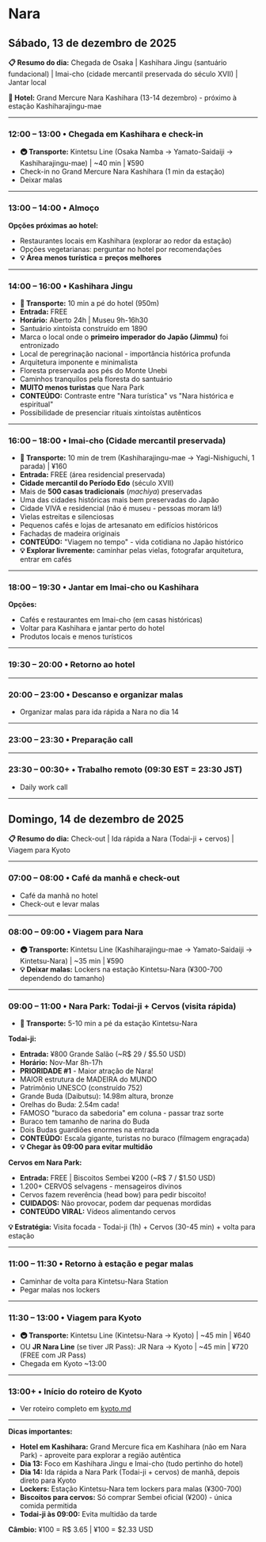 # Nara

## Sábado, 13 de dezembro de 2025

**📋 Resumo do dia:** Chegada de Osaka | Kashihara Jingu (santuário fundacional) | Imai-cho (cidade mercantil preservada do século XVII) | Jantar local

**🏨 Hotel:** Grand Mercure Nara Kashihara (13-14 dezembro) - próximo à estação Kashiharajingu-mae

---

### 12:00 – 13:00 • Chegada em Kashihara e check-in
- **🚇 Transporte:** Kintetsu Line (Osaka Namba → Yamato-Saidaiji → Kashiharajingu-mae) | ~40 min | ¥590
- Check-in no Grand Mercure Nara Kashihara (1 min da estação)
- Deixar malas

---

### 13:00 – 14:00 • Almoço
**Opções próximas ao hotel:**
- Restaurantes locais em Kashihara (explorar ao redor da estação)
- Opções vegetarianas: perguntar no hotel por recomendações
- **💡 Área menos turística = preços melhores**

---

### 14:00 – 16:00 • Kashihara Jingu
- **🚶 Transporte:** 10 min a pé do hotel (950m)
- **Entrada:** FREE
- **Horário:** Aberto 24h | Museu 9h-16h30
- Santuário xintoísta construído em 1890
- Marca o local onde o **primeiro imperador do Japão (Jimmu)** foi entronizado
- Local de peregrinação nacional - importância histórica profunda
- Arquitetura imponente e minimalista
- Floresta preservada aos pés do Monte Unebi
- Caminhos tranquilos pela floresta do santuário
- **MUITO menos turistas** que Nara Park
- **CONTEÚDO:** Contraste entre "Nara turística" vs "Nara histórica e espiritual"
- Possibilidade de presenciar rituais xintoístas autênticos

---

### 16:00 – 18:00 • Imai-cho (Cidade mercantil preservada)
- **🚶 Transporte:** 10 min de trem (Kashiharajingu-mae → Yagi-Nishiguchi, 1 parada) | ¥160
- **Entrada:** FREE (área residencial preservada)
- **Cidade mercantil do Período Edo** (século XVII)
- Mais de **500 casas tradicionais** (*machiya*) preservadas
- Uma das cidades históricas mais bem preservadas do Japão
- Cidade VIVA e residencial (não é museu - pessoas moram lá!)
- Vielas estreitas e silenciosas
- Pequenos cafés e lojas de artesanato em edifícios históricos
- Fachadas de madeira originais
- **CONTEÚDO:** "Viagem no tempo" - vida cotidiana no Japão histórico
- **💡 Explorar livremente:** caminhar pelas vielas, fotografar arquitetura, entrar em cafés

---

### 18:00 – 19:30 • Jantar em Imai-cho ou Kashihara
**Opções:**
- Cafés e restaurantes em Imai-cho (em casas históricas)
- Voltar para Kashihara e jantar perto do hotel
- Produtos locais e menos turísticos

---

### 19:30 – 20:00 • Retorno ao hotel

---

### 20:00 – 23:00 • Descanso e organizar malas
- Organizar malas para ida rápida a Nara no dia 14

---

### 23:00 – 23:30 • Preparação call

---

### 23:30 – 00:30+ • Trabalho remoto (09:30 EST = 23:30 JST)
- Daily work call

---

## Domingo, 14 de dezembro de 2025

**📋 Resumo do dia:** Check-out | Ida rápida a Nara (Todai-ji + cervos) | Viagem para Kyoto

---

### 07:00 – 08:00 • Café da manhã e check-out
- Café da manhã no hotel
- Check-out e levar malas

---

### 08:00 – 09:00 • Viagem para Nara
- **🚇 Transporte:** Kintetsu Line (Kashiharajingu-mae → Yamato-Saidaiji → Kintetsu-Nara) | ~35 min | ¥590
- **💡 Deixar malas:** Lockers na estação Kintetsu-Nara (¥300-700 dependendo do tamanho)

---

### 09:00 – 11:00 • Nara Park: Todai-ji + Cervos (visita rápida)
- **🚶 Transporte:** 5-10 min a pé da estação Kintetsu-Nara

**Todai-ji:**
- **Entrada:** ¥800 Grande Salão (~R$ 29 / $5.50 USD)
- **Horário:** Nov-Mar 8h-17h
- **PRIORIDADE #1** - Maior atração de Nara!
- MAIOR estrutura de MADEIRA do MUNDO
- Patrimônio UNESCO (construído 752)
- Grande Buda (Daibutsu): 14.98m altura, bronze
- Orelhas do Buda: 2.54m cada!
- FAMOSO "buraco da sabedoria" em coluna - passar traz sorte
- Buraco tem tamanho de narina do Buda
- Dois Budas guardiões enormes na entrada
- **CONTEÚDO:** Escala gigante, turistas no buraco (filmagem engraçada)
- **💡 Chegar às 09:00 para evitar multidão**

**Cervos em Nara Park:**
- **Entrada:** FREE | Biscoitos Sembei ¥200 (~R$ 7 / $1.50 USD)
- 1.200+ CERVOS selvagens - mensageiros divinos
- Cervos fazem reverência (head bow) para pedir biscoito!
- **CUIDADOS:** Não provocar, podem dar pequenas mordidas
- **CONTEÚDO VIRAL:** Vídeos alimentando cervos

**💡 Estratégia:** Visita focada - Todai-ji (1h) + Cervos (30-45 min) + volta para estação

---

### 11:00 – 11:30 • Retorno à estação e pegar malas
- Caminhar de volta para Kintetsu-Nara Station
- Pegar malas nos lockers

---

### 11:30 – 13:00 • Viagem para Kyoto
- **🚇 Transporte:** Kintetsu Line (Kintetsu-Nara → Kyoto) | ~45 min | ¥640
- OU **JR Nara Line** (se tiver JR Pass): JR Nara → Kyoto | ~45 min | ¥720 (FREE com JR Pass)
- Chegada em Kyoto ~13:00

---

### 13:00+ • Início do roteiro de Kyoto
- Ver roteiro completo em [kyoto.md](./kyoto.md)

---

**Dicas importantes:**
- **Hotel em Kashihara:** Grand Mercure fica em Kashihara (não em Nara Park) - aproveite para explorar a região autêntica
- **Dia 13:** Foco em Kashihara Jingu e Imai-cho (tudo pertinho do hotel)
- **Dia 14:** Ida rápida a Nara Park (Todai-ji + cervos) de manhã, depois direto para Kyoto
- **Lockers:** Estação Kintetsu-Nara tem lockers para malas (¥300-700)
- **Biscoitos para cervos:** Só comprar Sembei oficial (¥200) - única comida permitida
- **Todai-ji às 09:00:** Evita multidão da tarde

**Câmbio:** ¥100 = R$ 3.65 | ¥100 = $2.33 USD
